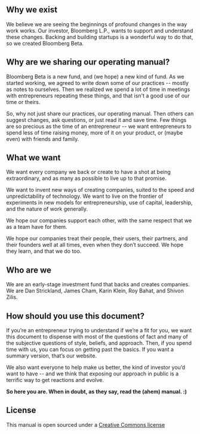 ## Why we exist

We believe we are seeing the beginnings of profound changes in the way work works. Our investor, Bloomberg L.P., wants to support and understand these changes. Backing and building startups is a wonderful way to do that, so we created Bloomberg Beta.

## Why are we sharing our operating manual?

Bloomberg Beta is a new fund, and (we hope) a new kind of fund. As we started working, we agreed to write down some of our practices -- mostly as notes to ourselves. Then we realized we spend a lot of time in meetings with entrepreneurs repeating these things, and that isn't a good use of our time or theirs.

So, why not just share our practices, our operating manual. Then others can suggest changes, ask questions, or just read it and save time. Few things are so precious as the time of an entrepreneur -- we want entrepreneurs to spend less of time raising money, more of it on your product, or (maybe even) with friends and family.

## What we want

We want every company we back or create to have a shot at being extraordinary, and as many as possible to live up to that promise. 

We want to invent new ways of creating companies, suited to the speed and unpredictability of technology. We want to live on the frontier of experiments in new models for entrepreneurship, use of capital, leadership, and the nature of work generally.

We hope our companies support each other, with the same respect that we as a team have for them.

We hope our companies treat their people, their users, their partners, and their founders well at all times, even when they don’t succeed. We hope they learn, and that we do too.

## Who are we

We are an early-stage investment fund that backs and creates companies. We are Dan Strickland, James Cham, Karin Klein, Roy Bahat, and Shivon Zilis.

## How should you use this document?

If you’re an entrepreneur trying to understand if we’re a fit for you, we want this document to dispense with most of the questions of fact and many of the subjective questions of style, beliefs, and approach. Then, if you spend time with us, you can focus on getting past the basics. If you want a summary version, that’s our website.

We also want everyone to help make us better, the kind of investor you’d want to have -- and we think that exposing our approach in public is a terrific way to get reactions and evolve.

**So here you are. When in doubt, as they say, read the (ahem) manual. :)**

## License

This manual is open sourced under a [Creative Commons license](http://creativecommons.org/licenses/by/3.0/deed.en_US])
